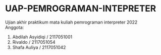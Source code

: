 # UAP-PEMROGRAMAN-INTEPRETER
Ujian akhir praktikum mata kuliah pemrograman interpreter 2022  
Anggota:  
1. Abdilah Asyidiqi / 2117051001 
2. Rivaldo / 2117051054 
3. Shafa Auliya / 2117051042
